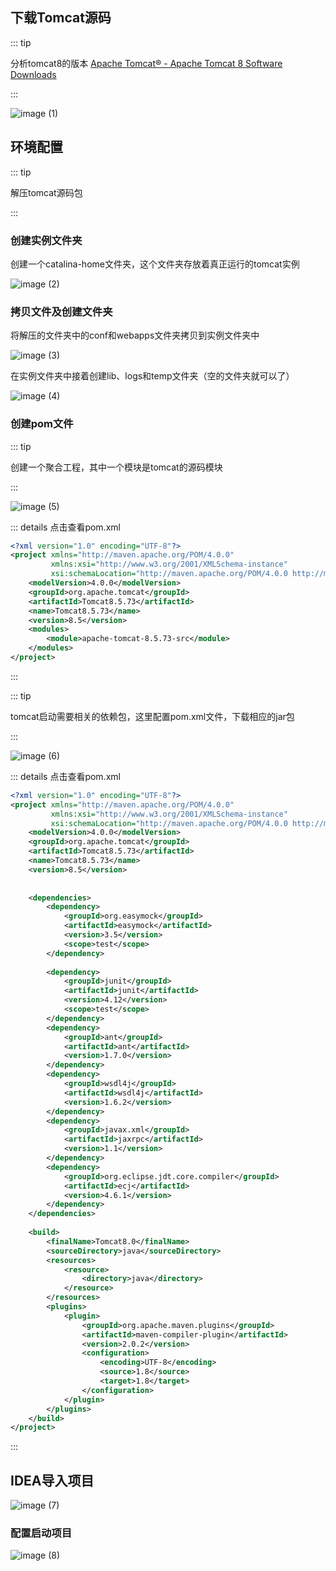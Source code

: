 ## 下载Tomcat源码

::: tip

分析tomcat8的版本 [Apache Tomcat® - Apache Tomcat 8 Software Downloads](https://tomcat.apache.org/download-80.cgi)

:::

![image (1)](https://gitee.com/q10viking/PictureRepos/raw/master/images//202112040847487.jpg)

## 环境配置

::: tip

解压tomcat源码包

:::

### 创建实例文件夹

创建一个catalina-home文件夹，这个文件夹存放着真正运行的tomcat实例

![image (2)](https://gitee.com/q10viking/PictureRepos/raw/master/images//202112040901962.jpg)

### **拷贝文件及创建文件夹**

将解压的文件夹中的conf和webapps文件夹拷贝到实例文件夹中

![image (3)](https://gitee.com/q10viking/PictureRepos/raw/master/images//202112040909665.jpg)

在实例文件夹中接着创建lib、logs和temp文件夹（空的文件夹就可以了）

![image (4)](https://gitee.com/q10viking/PictureRepos/raw/master/images//202112040911163.jpg)

### 创建pom文件

::: tip

创建一个聚合工程，其中一个模块是tomcat的源码模块

:::

![image (5)](https://gitee.com/q10viking/PictureRepos/raw/master/images//202112040916084.jpg)

::: details 点击查看pom.xml

```xml {10-12}
<?xml version="1.0" encoding="UTF-8"?>
<project xmlns="http://maven.apache.org/POM/4.0.0"
         xmlns:xsi="http://www.w3.org/2001/XMLSchema-instance"
         xsi:schemaLocation="http://maven.apache.org/POM/4.0.0 http://maven.apache.org/xsd/maven-4.0.0.xsd">
    <modelVersion>4.0.0</modelVersion>
    <groupId>org.apache.tomcat</groupId>
    <artifactId>Tomcat8.5.73</artifactId>
    <name>Tomcat8.5.73</name>
    <version>8.5</version>
	<modules>
		<module>apache-tomcat-8.5.73-src</module>
	</modules>
</project>
```

:::

::: tip

tomcat启动需要相关的依赖包，这里配置pom.xml文件，下载相应的jar包

::: 

![image (6)](https://gitee.com/q10viking/PictureRepos/raw/master/images//202112040924024.jpg)

::: details 点击查看pom.xml

```xml
<?xml version="1.0" encoding="UTF-8"?>
<project xmlns="http://maven.apache.org/POM/4.0.0"
         xmlns:xsi="http://www.w3.org/2001/XMLSchema-instance"
         xsi:schemaLocation="http://maven.apache.org/POM/4.0.0 http://maven.apache.org/xsd/maven-4.0.0.xsd">
    <modelVersion>4.0.0</modelVersion>
    <groupId>org.apache.tomcat</groupId>
    <artifactId>Tomcat8.5.73</artifactId>
    <name>Tomcat8.5.73</name>
    <version>8.5</version>
	
	
	<dependencies>  
        <dependency>  
            <groupId>org.easymock</groupId>  
            <artifactId>easymock</artifactId>  
            <version>3.5</version>  
            <scope>test</scope>  
        </dependency>  
  
        <dependency>    
            <groupId>junit</groupId>    
            <artifactId>junit</artifactId>    
            <version>4.12</version>  
            <scope>test</scope>    
        </dependency>    
        <dependency>    
            <groupId>ant</groupId>    
            <artifactId>ant</artifactId>    
            <version>1.7.0</version>    
        </dependency>    
        <dependency>    
            <groupId>wsdl4j</groupId>    
            <artifactId>wsdl4j</artifactId>    
            <version>1.6.2</version>    
        </dependency>    
        <dependency>    
            <groupId>javax.xml</groupId>    
            <artifactId>jaxrpc</artifactId>    
            <version>1.1</version>    
        </dependency>    
        <dependency>    
            <groupId>org.eclipse.jdt.core.compiler</groupId>    
            <artifactId>ecj</artifactId>    
            <version>4.6.1</version>  
        </dependency>    
    </dependencies>  
	
	<build>    
        <finalName>Tomcat8.0</finalName>    
        <sourceDirectory>java</sourceDirectory>    
        <resources>    
            <resource>    
                <directory>java</directory>    
            </resource>    
        </resources>    
        <plugins>    
            <plugin>    
                <groupId>org.apache.maven.plugins</groupId>    
                <artifactId>maven-compiler-plugin</artifactId>    
                <version>2.0.2</version>    
                <configuration>    
                    <encoding>UTF-8</encoding>    
                    <source>1.8</source>    
                    <target>1.8</target>    
                </configuration>    
            </plugin>    
        </plugins>    
    </build>  
</project>
```

:::



## IDEA导入项目

![image (7)](https://gitee.com/q10viking/PictureRepos/raw/master/images//202112040932882.jpg)

### 配置启动项目

![image (8)](https://gitee.com/q10viking/PictureRepos/raw/master/images//202112040943805.jpg)

